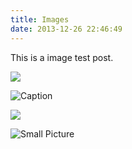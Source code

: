```yaml
---
title: Images
date: 2013-12-26 22:46:49
---
```


This is a image test post.

![](https://cdn.discordapp.com/attachments/843179803603763210/1032834449605415023/unknown.png)

![Caption](https://cdn.discordapp.com/attachments/843179803603763210/1032834449605415023/unknown.png)

![](https://cdn.discordapp.com/attachments/843179803603763210/1032834449605415023/unknown.png)

![Small Picture](https://cdn.discordapp.com/attachments/843179803603763210/1032834449605415023/unknown.png)
